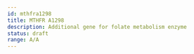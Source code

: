 ```yaml
---
id: mthfra1298
title: MTHFR A1298
description: Additional gene for folate metabolism enzyme
status: draft
range: A/A
---
```


